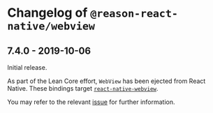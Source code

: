 # Changelog of `@reason-react-native/webview`

## 7.4.0 - 2019-10-06

Initial release.

As part of the Lean Core effort, `WebView` has been ejected from React Native.
These bindings target
[`react-native-webview`](https://github.com/react-native-community/react-native-webview).

You may refer to the relevant
[issue](https://github.com/facebook/react-native/issues/23313) for further
information.
